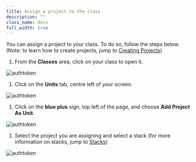 ```yaml
---
title: Assign a project to the class
description: ""
class_name: docs
full_width: true
---
```



You can assign a project to your class. To do so, follow the steps below. (Note: to learn how to create projects, jump to [Creating Projects](/docs/project/creating))

1. From the **Classes** area, click on your class to open it. 
<img alt="authtoken" src="/img/docs/manage_classes/year_10_class.png" class="simple"/>

1. Click on the **Units** tab, centre left of your screen.
<img alt="authtoken" src="/img/docs/manage_classes/units_tab.png" class="simple"/>

1. Click on the **blue plus** sign, top left of the page, and choose **Add Project As Unit**.
<img alt="authtoken" src="/img/docs/manage_classes/blue_plus.png" class="simple"/>

1. Select the project you are assigning and select a stack (for more information on stacks, jump to [Stacks](/docs/project/stacks))
<img alt="authtoken" src="/img/docs/manage_classes/assign_project_to_class/select_project.png" class="simple"/>
